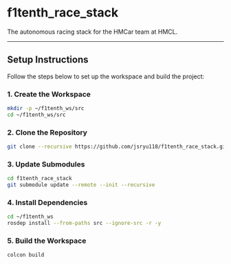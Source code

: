 # **f1tenth_race_stack**

The autonomous racing stack for the HMCar team at HMCL.

---

## **Setup Instructions**

Follow the steps below to set up the workspace and build the project:

### **1. Create the Workspace**
```bash
mkdir -p ~/f1tenth_ws/src
cd ~/f1tenth_ws/src
```

### **2. Clone the Repository**
```bash
git clone --recursive https://github.com/jsryu118/f1tenth_race_stack.git
```


### **3. Update Submodules**
```bash
cd f1tenth_race_stack
git submodule update --remote --init --recursive
```

### **4. Install Dependencies**
```bash
cd ~/f1tenth_ws
rosdep install --from-paths src --ignore-src -r -y
```

### **5. Build the Workspace**
```bash
colcon build
```
